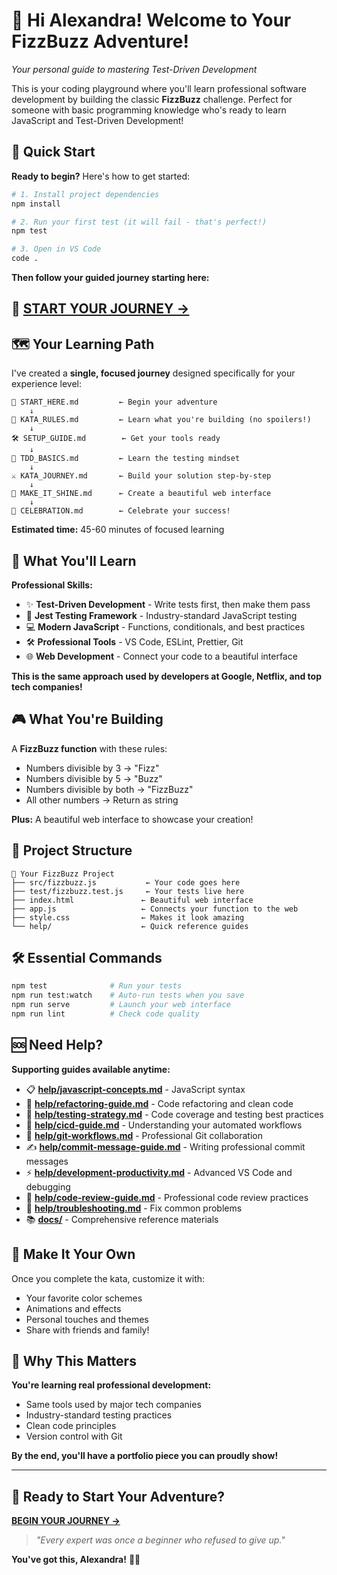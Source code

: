 # 👋 Hi Alexandra! Welcome to Your FizzBuzz Adventure!

*Your personal guide to mastering Test-Driven Development*

This is your coding playground where you'll learn professional software development by building the classic **FizzBuzz** challenge. Perfect for someone with basic programming knowledge who's ready to learn JavaScript and Test-Driven Development!

## 🚀 Quick Start

**Ready to begin?** Here's how to get started:

```bash
# 1. Install project dependencies
npm install

# 2. Run your first test (it will fail - that's perfect!)
npm test

# 3. Open in VS Code
code .
```

**Then follow your guided journey starting here:**

## 🌟 **[START YOUR JOURNEY →](START_HERE.md)**

## 🗺️ Your Learning Path

I've created a **single, focused journey** designed specifically for your experience level:

```
🌟 START_HERE.md         ← Begin your adventure
    ↓
📖 KATA_RULES.md         ← Learn what you're building (no spoilers!)
    ↓
🛠️ SETUP_GUIDE.md        ← Get your tools ready  
    ↓
🧪 TDD_BASICS.md         ← Learn the testing mindset
    ↓
⚔️ KATA_JOURNEY.md       ← Build your solution step-by-step
    ↓
🎨 MAKE_IT_SHINE.md      ← Create a beautiful web interface
    ↓
🎉 CELEBRATION.md        ← Celebrate your success!
```

**Estimated time:** 45-60 minutes of focused learning

## 🎯 What You'll Learn

**Professional Skills:**
- ✨ **Test-Driven Development** - Write tests first, then make them pass
- 🧪 **Jest Testing Framework** - Industry-standard JavaScript testing
- 💻 **Modern JavaScript** - Functions, conditionals, and best practices
- 🛠️ **Professional Tools** - VS Code, ESLint, Prettier, Git
- 🌐 **Web Development** - Connect your code to a beautiful interface

**This is the same approach used by developers at Google, Netflix, and top tech companies!**

## 🎮 What You're Building

A **FizzBuzz function** with these rules:
- Numbers divisible by 3 → "Fizz"
- Numbers divisible by 5 → "Buzz"  
- Numbers divisible by both → "FizzBuzz"
- All other numbers → Return as string

**Plus:** A beautiful web interface to showcase your creation!

## 📁 Project Structure

```
📁 Your FizzBuzz Project
├── src/fizzbuzz.js           ← Your code goes here
├── test/fizzbuzz.test.js     ← Your tests live here  
├── index.html               ← Beautiful web interface
├── app.js                   ← Connects your function to the web
├── style.css                ← Makes it look amazing
└── help/                    ← Quick reference guides
```

## 🛠️ Essential Commands

```bash
npm test              # Run your tests  
npm run test:watch    # Auto-run tests when you save
npm run serve         # Launch your web interface
npm run lint          # Check code quality
```

## 🆘 Need Help?

**Supporting guides available anytime:**
- 📋 **[help/javascript-concepts.md](help/javascript-concepts.md)** - JavaScript syntax
- 🔵 **[help/refactoring-guide.md](help/refactoring-guide.md)** - Code refactoring and clean code
- 🧪 **[help/testing-strategy.md](help/testing-strategy.md)** - Code coverage and testing best practices
- 🚀 **[help/cicd-guide.md](help/cicd-guide.md)** - Understanding your automated workflows
- 📜 **[help/git-workflows.md](help/git-workflows.md)** - Professional Git collaboration
- ✍️ **[help/commit-message-guide.md](help/commit-message-guide.md)** - Writing professional commit messages
- ⚡ **[help/development-productivity.md](help/development-productivity.md)** - Advanced VS Code and debugging
- 👥 **[help/code-review-guide.md](help/code-review-guide.md)** - Professional code review practices
- 🔧 **[help/troubleshooting.md](help/troubleshooting.md)** - Fix common problems  
- 📚 **[docs/](docs/)** - Comprehensive reference materials

## 🎨 Make It Your Own

Once you complete the kata, customize it with:
- Your favorite color schemes
- Animations and effects  
- Personal touches and themes
- Share with friends and family!

## 🌟 Why This Matters

**You're learning real professional development:**
- Same tools used by major tech companies
- Industry-standard testing practices
- Clean code principles
- Version control with Git

**By the end, you'll have a portfolio piece you can proudly show!**

---

## 🚀 Ready to Start Your Adventure?

**[BEGIN YOUR JOURNEY →](START_HERE.md)**

> *"Every expert was once a beginner who refused to give up."*

**You've got this, Alexandra!** 💪✨